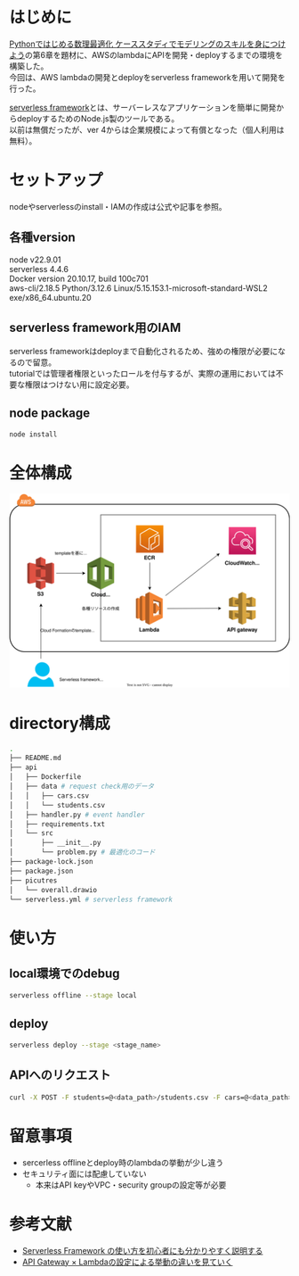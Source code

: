 # はじめに
[Pythonではじめる数理最適化 ケーススタディでモデリングのスキルを身につけよう](https://www.ohmsha.co.jp/book/9784274227356/)の第6章を題材に、AWSのlambdaにAPIを開発・deployするまでの環境を構築した。  
今回は、AWS lambdaの開発とdeployをserverless frameworkを用いて開発を行った。  

[serverless framework](https://www.serverless.com/)とは、サーバーレスなアプリケーションを簡単に開発からdeployするためのNode.js製のツールである。  
以前は無償だったが、ver 4からは企業規模によって有償となった（個人利用は無料）。

# セットアップ
nodeやserverlessのinstall・IAMの作成は公式や記事を参照。

## 各種version
node v22.9.01  
serverless 4.4.6  
Docker version 20.10.17, build 100c701  
aws-cli/2.18.5 Python/3.12.6 Linux/5.15.153.1-microsoft-standard-WSL2 exe/x86_64.ubuntu.20

## serverless framework用のIAM
serverless frameworkはdeployまで自動化されるため、強めの権限が必要になるので留意。  
tutorialでは管理者権限といったロールを付与するが、実際の運用においては不要な権限はつけない用に設定必要。

## node package
```sh
node install
```

# 全体構成
![overall](img/overall.drawio.svg)

# directory構成
```sh
.
├── README.md
├── api
│   ├── Dockerfile
│   ├── data # request check用のデータ
│   │   ├── cars.csv
│   │   └── students.csv
│   ├── handler.py # event handler
│   ├── requirements.txt
│   └── src
│       ├── __init__.py
│       └── problem.py # 最適化のコード
├── package-lock.json
├── package.json
├── picutres
│   └── overall.drawio
└── serverless.yml # serverless framework
```

# 使い方
## local環境でのdebug
```sh
serverless offline --stage local
```

## deploy
```sh
serverless deploy --stage <stage_name>
```

## APIへのリクエスト
```sh
curl -X POST -F students=@<data_path>/students.csv -F cars=@<data_path>/cars.csv http://<host_name>/local -o <data_path>/<file_name>
```


# 留意事項
- sercerless offlineとdeploy時のlambdaの挙動が少し違う
- セキュリティ面には配慮していない
  - 本来はAPI keyやVPC・security groupの設定等が必要

# 参考文献
- [Serverless Framework の使い方を初心者にも分かりやすく説明する](https://qiita.com/mkin/items/0a82c84df084496544c6)
- [API Gateway × Lambdaの設定による挙動の違いを見ていく](https://zenn.dev/marokanatani/articles/aws_api_gateway_behavior_go_around)